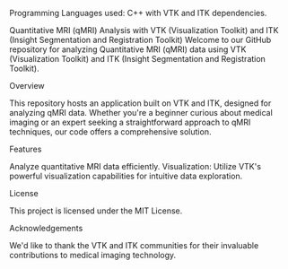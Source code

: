 	
 Programming Languages used: C++ with VTK and ITK dependencies.
 
Quantitative MRI (qMRI) Analysis with VTK (Visualization Toolkit) and ITK (Insight Segmentation and Registration Toolkit)
Welcome to our GitHub repository for analyzing Quantitative MRI (qMRI) data using VTK (Visualization Toolkit) and ITK (Insight Segmentation and Registration Toolkit).

Overview

This repository hosts an application built on VTK and ITK, designed for analyzing qMRI data. Whether you're a beginner curious about medical imaging or an expert seeking a straightforward approach to qMRI techniques, our code offers a comprehensive solution.

Features

 Analyze quantitative MRI data efficiently.
Visualization: Utilize VTK's powerful visualization capabilities for intuitive data exploration.




License

This project is licensed under the MIT License.

Acknowledgements

We'd like to thank the VTK and ITK communities for their invaluable contributions to medical imaging technology.


